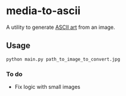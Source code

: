 # media-to-ascii
A utility to generate [ASCII art](https://en.wikipedia.org/wiki/ASCII_art) from an image.

## Usage
```shell
python main.py path_to_image_to_convert.jpg
```

### To do
* Fix logic with small images
